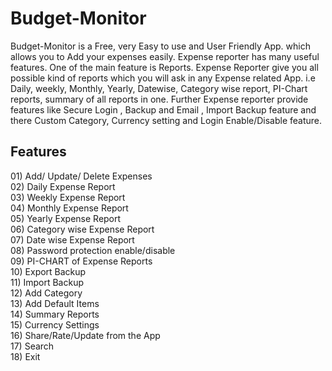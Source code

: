 Budget-Monitor
==============

Budget-Monitor is a Free, very Easy to use and User Friendly App. 
which allows you to Add your expenses easily. Expense reporter has many useful features.
One of the main feature is Reports. Expense Reporter give you all possible kind of reports which you will ask in any Expense related App.
i.e Daily, weekly, Monthly, Yearly, Datewise, Category wise report, PI-Chart reports, summary of all reports in one.
Further Expense reporter provide features like Secure Login , Backup and Email , Import Backup feature 
and there Custom Category, Currency setting and Login Enable/Disable feature.

<h2>Features</h2>
01) Add/ Update/ Delete Expenses<br>
02) Daily Expense Report<br>
03) Weekly Expense Report<br>
04) Monthly Expense Report<br>
05) Yearly Expense Report<br>
06) Category wise Expense Report<br>
07) Date wise Expense Report<br>
08) Password protection enable/disable<br>
09) PI-CHART of Expense Reports<br>
10) Export Backup<br>
11) Import Backup<br>
12) Add Category<br>
13) Add Default Items<br>
14) Summary Reports<br>
15) Currency Settings<br>
16) Share/Rate/Update from the App<br>
17) Search<br>
18) Exit<br>
